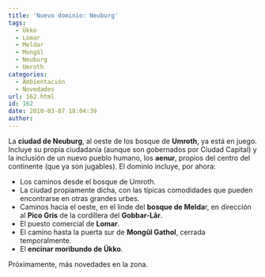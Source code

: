 ```yaml
---
title: 'Nuevo dominio: Neuburg'
tags:
  - Ükko
  - Lomar
  - Meldar
  - Mongûl
  - Neuburg
  - Umroth
categories:
  - Ambientación
  - Novedades
url: 162.html
id: 162
date: 2010-03-07 18:04:39
author:
---
```


La **ciudad de Neuburg**, al oeste de los bosque de **Umroth**, ya está en juego. Incluye su propia ciudadanía (aunque son gobernados por Ciudad Capital) y la inclusión de un nuevo pueblo humano, los **aenur**, propios del centro del continente (que ya son jugables). El dominio incluye, por ahora:

*   Los caminos desde el bosque de Umroth.
*   La ciudad propiamente dicha, con las típicas comodidades que pueden encontrarse en otras grandes urbes.
*   Caminos hacia el oeste, en el linde del **bosque de Melda**r, en dirección al **Pico Gris** de la cordillera del **Gobbar-Lâr**.
*   El puesto comercial de **Lomar**.
*   El camino hasta la puerta sur de **Mongûl Gathol**, cerrada temporalmente.
*   El **encinar moribundo de Ükko**.

Próximamente, más novedades en la zona.